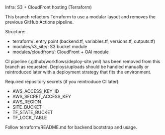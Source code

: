 Infra: S3 + CloudFront hosting (Terraform)

This branch refactors Terraform to use a modular layout and removes the previous GitHub Actions pipeline.

Structure:
- terraform/: entry point (backend.tf, variables.tf, versions.tf, outputs.tf)
- modules/s3_site/: S3 bucket module
- modules/cloudfront/: CloudFront + OAI module

CI pipeline (.github/workflows/deploy-site.yml) has been removed from this branch as requested. Deploys/uploads should be handled manually or reintroduced later with a deployment strategy that fits the environment.

Required repository secrets (if you reintroduce CI later):
- AWS_ACCESS_KEY_ID
- AWS_SECRET_ACCESS_KEY
- AWS_REGION
- SITE_BUCKET
- TF_STATE_BUCKET
- TF_LOCK_TABLE

Follow terraform/README.md for backend bootstrap and usage.
